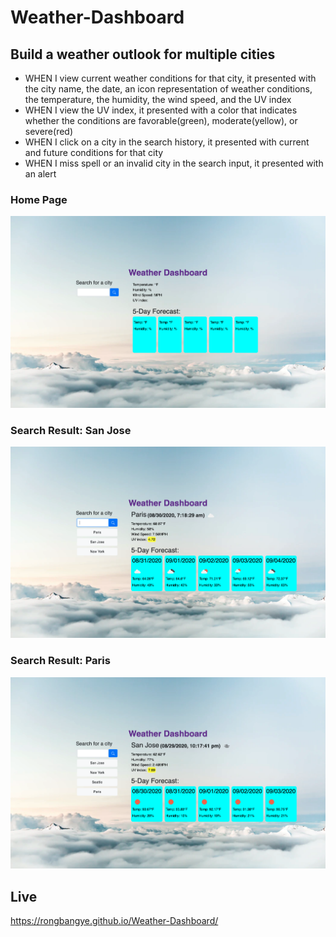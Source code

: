 # Weather-Dashboard

## Build a weather outlook for multiple cities

* WHEN I view current weather conditions for that city, it presented with the city name, the date, an icon representation of weather conditions, the temperature, the humidity, the wind speed, and the UV index
* WHEN I view the UV index, it presented with a color that indicates whether the conditions are favorable(green), moderate(yellow), or severe(red)
* WHEN I click on a city in the search history, it presented with current and future conditions for that city
* WHEN I miss spell or an invalid city in the search input, it presented with an alert

### Home Page
![GitHub Logo](/assests/images/homepage.png)

### Search Result: San Jose
![GitHub Logo](/assests/images/paris.png)

### Search Result: Paris
![GitHub Logo](/assests/images/sanjose.png)

## Live

https://rongbangye.github.io/Weather-Dashboard/
